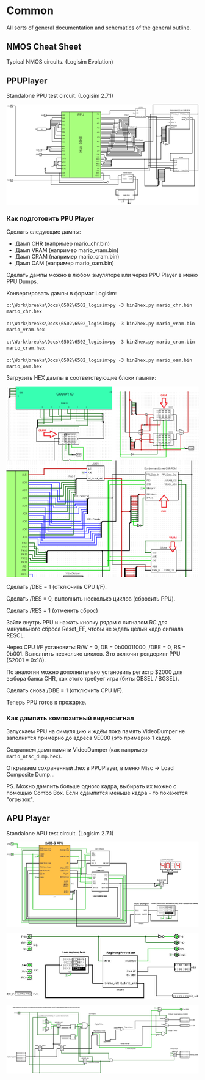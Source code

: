 # Common

All sorts of general documentation and schematics of the general outline.

## NMOS Cheat Sheet

Typical NMOS circuits. (Logisim Evolution)

## PPUPlayer

Standalone PPU test circuit. (Logisim 2.7.1)

![PPUPlayer_All.png](PPUPlayer_All.png)

### Как подготовить PPU Player

Сделать следующие дампы:
- Дамп CHR (например mario_chr.bin)
- Дамп VRAM (например mario_vram.bin)
- Дамп CRAM (например mario_cram.bin)
- Дамп OAM (например mario_oam.bin)

Сделать дампы можно в любом эмуляторе или через PPU Player в меню PPU Dumps.

Конвертировать дампы в формат Logisim:

```
c:\Work\breaks\Docs\6502\6502_logisim>py -3 bin2hex.py mario_chr.bin mario_chr.hex

c:\Work\breaks\Docs\6502\6502_logisim>py -3 bin2hex.py mario_vram.bin mario_vram.hex

c:\Work\breaks\Docs\6502\6502_logisim>py -3 bin2hex.py mario_cram.bin mario_cram.hex

c:\Work\breaks\Docs\6502\6502_logisim>py -3 bin2hex.py mario_oam.bin mario_oam.hex
```

Загрузить HEX дампы в соответствующие блоки памяти:

![ppu_dumps.png](ppu_dumps.png)

Сделать /DBE = 1 (отключить CPU I/F).

Сделать /RES = 0, выполнить несколько циклов (сбросить PPU).

Сделать /RES = 1 (отменить сброс)

Зайти внутрь PPU и нажать кнопку рядом с сигналом RC для мануального сброса Reset_FF, чтобы не ждать целый кадр сигнала RESCL.

Через CPU I/F установить: R/W = 0, DB = 0b00011000, /DBE = 0, RS = 0b001. Выполнить несколько циклов. Это включит рендеринг PPU ($2001 = 0x18).

По аналогии можно дополнительно установить регистр $2000 для выбора банка CHR, как этого требует игра (биты OBSEL / BGSEL).

Сделать снова /DBE = 1 (отключить CPU I/F).

Теперь PPU готов к прожарке.

### Как дампить композитный видеосигнал

Запускаем PPU на симуляцию и ждём пока память VideoDumper не заполнится примерно до адреса 9E000 (это примерно 1 кадр).

Сохраняем дамп памяти VideoDumper (как например `mario_ntsc_dump.hex`).

Открываем сохраненный .hex в PPUPlayer, в меню Misc -> Load Composite Dump...

PS. Можно дампить больше одного кадра, выбирать их можно с помощью Combo Box. Если сдампится меньше кадра - то покажется "огрызок".

## APU Player

Standalone APU test circuit. (Logisim 2.7.1)

![APUPlayer.jpg](APUPlayer.jpg)

![Fake6502.jpg](Fake6502.jpg)

![RegDumpProcessor.jpg](RegDumpProcessor.jpg)
